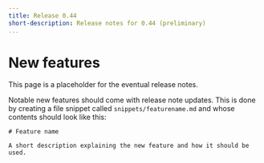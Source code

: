 ```yaml
---
title: Release 0.44
short-description: Release notes for 0.44 (preliminary)
...
```


# New features

This page is a placeholder for the eventual release notes.

Notable new features should come with release note updates. This is
done by creating a file snippet called `snippets/featurename.md` and
whose contents should look like this:

    # Feature name

    A short description explaining the new feature and how it should be used.
